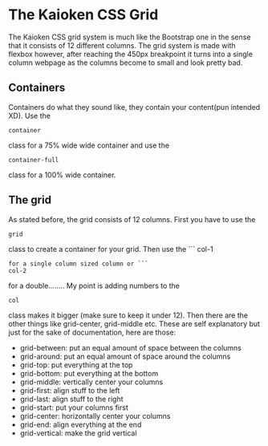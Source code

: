# The Kaioken CSS Grid

The Kaioken CSS grid system is much like the Bootstrap one in the sense that it consists of
12 different columns. The grid system is made with flexbox however, after reaching the 450px
breakpoint it turns into a single column webpage as the columns become to small and look
pretty bad.

## Containers

Containers do what they sound like, they contain your content(pun intended XD).
Use the
```
container
```
class for a 75% wide wide container and use the
```
container-full
```
class for a 100% wide container.


## The grid

As stated before, the grid consists of 12 columns. First you have to use the
```
grid
```
class to create a container for your grid. Then use the ```
col-1
```
for a single column sized column or ```
col-2
```
for a double........ My point is adding numbers to the
```
col
```
class makes it bigger (make sure to keep it under 12).
Then there are the other things like grid-center, grid-middle
etc. These are self explanatory but just for the sake of documentation, here
are those:
* grid-between: put an equal amount of space between the columns
* grid-around: put an equal amount of space around the columns
* grid-top: put everything at the top
* grid-bottom: put everything at the bottom
* grid-middle: vertically center your columns
* grid-first: align stuff to the left
* grid-last: align stuff to the right
* grid-start: put your columns first
* grid-center: horizontally center your columns
* grid-end: align everything at the end
* grid-vertical: make the grid vertical
